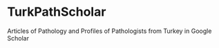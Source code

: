# TurkPathScholar
Articles of Pathology and Profiles of Pathologists from Turkey in Google Scholar 
